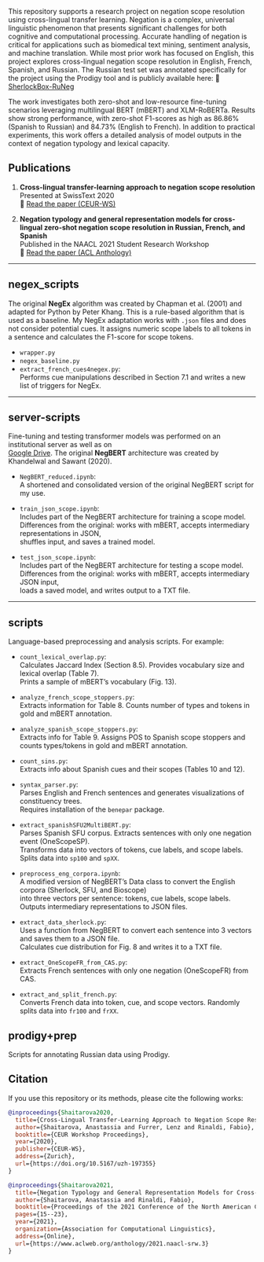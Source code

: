 This repository supports a research project on negation scope resolution using cross-lingual transfer learning. Negation is a complex, universal linguistic phenomenon that presents significant challenges for both cognitive and computational processing. Accurate handling of negation is critical for applications such as biomedical text mining, sentiment analysis, and machine translation. While most prior work has focused on English, this project explores cross-lingual negation scope resolution in English, French, Spanish, and Russian. The Russian test set was annotated specifically for the project using the Prodigy tool and is publicly available here: 🔗 [SherlockBox-RuNeg](https://zenodo.org/records/4537834)

The work investigates both zero-shot and low-resource fine-tuning scenarios leveraging multilingual BERT (mBERT) and XLM-RoBERTa. Results show strong performance, with zero-shot F1-scores as high as 86.86% (Spanish to Russian) and 84.73% (English to French). In addition to practical experiments, this work offers a detailed analysis of model outputs in the context of negation typology and lexical capacity.

## Publications

1. **Cross-lingual transfer-learning approach to negation scope resolution**  
   Presented at SwissText 2020  
   📄 [Read the paper (CEUR-WS)](https://ceur-ws.org/Vol-2624/paper13.pdf)

2. **Negation typology and general representation models for cross-lingual zero-shot negation scope resolution in Russian, French, and Spanish**  
   Published in the NAACL 2021 Student Research Workshop  
   📄 [Read the paper (ACL Anthology)](https://aclanthology.org/2021.naacl-srw.3/)


---

## negex_scripts

The original **NegEx** algorithm was created by Chapman et al. (2001) and adapted for Python by Peter Khang. This is a rule-based algorithm that is used as a baseline. My NegEx adaptation works with `.json` files and does not consider potential cues. It assigns numeric scope labels to all tokens in a sentence and calculates the F1-score for scope tokens.

- `wrapper.py`  
- `negex_baseline.py`  
- `extract_french_cues4negex.py`:  
  Performs cue manipulations described in Section 7.1 and writes a new list of triggers for NegEx.

---

## server-scripts

Fine-tuning and testing transformer models was performed on an institutional server as well as on  
[Google Drive](https://drive.google.com/drive/folders/1md-_WBrg9x2Kp4g6jNExLJrEt5HBGL23?usp=sharing). The original **NegBERT** architecture was created by Khandelwal and Sawant (2020). 

- `NegBERT_reduced.ipynb`:  
  A shortened and consolidated version of the original NegBERT script for my use.

- `train_json_scope.ipynb`:  
  Includes part of the NegBERT architecture for training a scope model.  
  Differences from the original: works with mBERT, accepts intermediary representations in JSON,  
  shuffles input, and saves a trained model.

- `test_json_scope.ipynb`:  
  Includes part of the NegBERT architecture for testing a scope model.  
  Differences from the original: works with mBERT, accepts intermediary JSON input,  
  loads a saved model, and writes output to a TXT file.

---

## scripts

Language-based preprocessing and analysis scripts. For example:

- `count_lexical_overlap.py`:  
  Calculates Jaccard Index (Section 8.5). Provides vocabulary size and lexical overlap (Table 7).  
  Prints a sample of mBERT’s vocabulary (Fig. 13).

- `analyze_french_scope_stoppers.py`:  
  Extracts information for Table 8. Counts number of types and tokens in gold and mBERT annotation.

- `analyze_spanish_scope_stoppers.py`:  
  Extracts info for Table 9. Assigns POS to Spanish scope stoppers and counts types/tokens in gold and mBERT annotation.

- `count_sins.py`:  
  Extracts info about Spanish cues and their scopes (Tables 10 and 12).

- `syntax_parser.py`:  
  Parses English and French sentences and generates visualizations of constituency trees.  
  Requires installation of the `benepar` package.

- `extract_spanishSFU2MultiBERT.py`:  
  Parses Spanish SFU corpus. Extracts sentences with only one negation event (OneScopeSP).  
  Transforms data into vectors of tokens, cue labels, and scope labels. Splits data into `sp100` and `spXX`.

- `preprocess_eng_corpora.ipynb`:  
  A modified version of NegBERT’s Data class to convert the English corpora (Sherlock, SFU, and Bioscope)  
  into three vectors per sentence: tokens, cue labels, scope labels. Outputs intermediary representations to JSON files.

- `extract_data_sherlock.py`:  
  Uses a function from NegBERT to convert each sentence into 3 vectors and saves them to a JSON file.  
  Calculates cue distribution for Fig. 8 and writes it to a TXT file.

- `extract_OneScopeFR_from_CAS.py`:  
  Extracts French sentences with only one negation (OneScopeFR) from CAS.

- `extract_and_split_french.py`:  
  Converts French data into token, cue, and scope vectors. Randomly splits data into `fr100` and `frXX`.


## prodigy+prep

Scripts for annotating Russian data using Prodigy.


## Citation

If you use this repository or its methods, please cite the following works:

```bibtex
@inproceedings{Shaitarova2020,
  title={Cross-Lingual Transfer-Learning Approach to Negation Scope Resolution},
  author={Shaitarova, Anastassia and Furrer, Lenz and Rinaldi, Fabio},
  booktitle={CEUR Workshop Proceedings},
  year={2020},
  publisher={CEUR-WS},
  address={Zurich},
  url={https://doi.org/10.5167/uzh-197355}
}

@inproceedings{Shaitarova2021,
  title={Negation Typology and General Representation Models for Cross-Lingual Zero-Shot Negation Scope Resolution in Russian, French, and Spanish},
  author={Shaitarova, Anastassia and Rinaldi, Fabio},
  booktitle={Proceedings of the 2021 Conference of the North American Chapter of the Association for Computational Linguistics: Student Research Workshop},
  pages={15--23},
  year={2021},
  organization={Association for Computational Linguistics},
  address={Online},
  url={https://www.aclweb.org/anthology/2021.naacl-srw.3}
}

